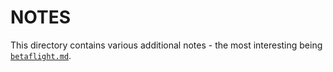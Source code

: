 NOTES
=====

This directory contains various additional notes - the most interesting being [`betaflight.md`](betaflight.md).
